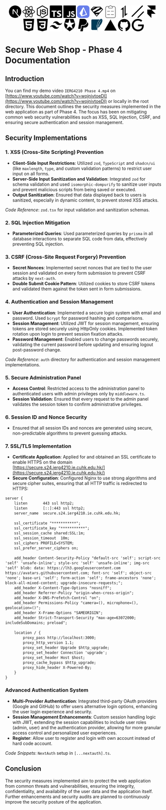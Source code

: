 <p align="center">
  <img src="https://github.com/AgentMrCow/WebShop/blob/main/logo/nextdotjs.svg" alt="Next.js" width="40" height="40"/>
  <img src="https://github.com/AgentMrCow/WebShop/blob/main/logo/react.svg" alt="React" width="40" height="40"/>
  <img src="https://github.com/AgentMrCow/WebShop/blob/main/logo/nodedotjs.svg" alt="Node.js" width="40" height="40"/>
  <img src="https://github.com/AgentMrCow/WebShop/blob/main/logo/typescript.svg" alt="TypeScript" width="40" height="40"/>
  <img src="https://github.com/AgentMrCow/WebShop/blob/main/logo/javascript.svg" alt="JavaScript" width="40" height="40"/>
  <img src="https://github.com/tandpfun/skill-icons/blob/main/icons/Prisma.svg" alt="Prisma" width="40" height="40"/>
  <img src="https://github.com/AgentMrCow/WebShop/blob/main/logo/zod.svg" alt="Zod" width="40" height="40"/>
  <img src="https://github.com/AgentMrCow/WebShop/blob/main/logo/reacthookform.svg" alt="React Hook Form" width="40" height="40"/>
  <img src="https://github.com/AgentMrCow/WebShop/blob/main/logo/axios.svg" alt="Axios" width="40" height="40"/>
  <img src="https://github.com/AgentMrCow/WebShop/blob/main/logo/shadcnui.svg" alt="Shadcn UI" width="40" height="40"/>
  <img src="https://github.com/AgentMrCow/WebShop/blob/main/logo/framer.svg" alt="Framer Motion" width="40" height="40"/>
  <img src="https://github.com/AgentMrCow/WebShop/blob/main/logo/html5.svg" alt="HTML5" width="40" height="40"/>
  <img src="https://github.com/AgentMrCow/WebShop/blob/main/logo/css3.svg" alt="CSS3" width="40" height="40"/>
  <img src="https://github.com/AgentMrCow/WebShop/blob/main/logo/tailwindcss.svg" alt="Tailwind CSS" width="40" height="40"/>
  <img src="https://github.com/AgentMrCow/WebShop/blob/main/logo/auth0.svg" alt="Auth0" width="40" height="40"/>
  <img src="https://github.com/AgentMrCow/WebShop/blob/main/logo/paypal.svg" alt="PayPal" width="40" height="40"/>
  <img src="https://github.com/AgentMrCow/WebShop/blob/main/logo/sqlite.svg" alt="SQLite" width="40" height="40"/>
  <img src="https://github.com/AgentMrCow/WebShop/blob/main/logo/vercel.svg" alt="Vercel" width="40" height="40"/>
  <img src="https://github.com/AgentMrCow/WebShop/blob/main/logo/github.svg" alt="GitHub" width="40" height="40"/>
  <img src="https://github.com/AgentMrCow/WebShop/blob/main/logo/google.svg" alt="Google" width="40" height="40"/>
</p>

# Secure Web Shop - Phase 4 Documentation

## Introduction

You can find my demo video `IERG4210 Phase 4.mp4` on [https://www.youtube.com/watch?v=wojnivtoeDI](https://www.youtube.com/watch?v=wojnivtoeDI) or locally in the root directory. This document outlines the security measures implemented in the web application as part of Phase 4. The focus has been on mitigating common web security vulnerabilities such as XSS, SQL Injection, CSRF, and ensuring secure authentication and session management.

## Security Implementations

### 1. XSS (Cross-Site Scripting) Prevention

- **Client-Side Input Restrictions**: Utilized `zod`, `TypeScript` and `shadcn/ui` (like `maxlength`, `type`, and custom validation patterns) to restrict user input on all forms.
- **Server-Side Input Sanitization and Validation**: Integrated `zod` for schema validation and used `isomorphic-dompurify` to sanitize user inputs and prevent malicious scripts from being saved or executed.
- **Output Sanitization**: Ensured that data displayed back to users is sanitized, especially in dynamic content, to prevent stored XSS attacks.

_Code Reference_: `zod.tsx` for input validation and sanitization schemas.

### 2. SQL Injection Mitigation

- **Parameterized Queries**: Used parameterized queries by `prisma` in all database interactions to separate SQL code from data, effectively preventing SQL injection.

### 3. CSRF (Cross-Site Request Forgery) Prevention

- **Secret Nonces**: Implemented secret nonces that are tied to the user session and validated on every form submission to prevent CSRF attacks by `next-auth`.
- **Double Submit Cookie Pattern**: Utilized cookies to store CSRF tokens and validated them against the token sent in form submissions.

### 4. Authentication and Session Management

- **User Authentication**: Implemented a secure login system with email and password. Used `bcrypt` for password hashing and comparisons.
- **Session Management**: Utilized JWT for session management, ensuring tokens are stored securely using HttpOnly cookies. Implemented token rotation upon login to prevent session fixation attacks.
- **Password Management**: Enabled users to change passwords securely, validating the current password before updating and ensuring logout post-password change.

_Code Reference_: `auth` directory for authentication and session management implementations.

### 5. Secure Administration Panel

- **Access Control**: Restricted access to the administration panel to authenticated users with admin privileges only by `middleware.ts`.
- **Session Validation**: Ensured that every request to the admin panel validates the session token to confirm administrative privileges.

### 6. Session ID and Nonce Security

- Ensured that all session IDs and nonces are generated using secure, non-predictable algorithms to prevent guessing attacks.

### 7. SSL/TLS Implementation

- **Certificate Application**: Applied for and obtained an SSL certificate to enable HTTPS on the domain [https://secure.s24.ierg4210.ie.cuhk.edu.hk/](https://secure.s24.ierg4210.ie.cuhk.edu.hk/)
- **Secure Configuration**: Configured Nginx to use strong algorithms and secure cipher suites, ensuring that all HTTP traffic is redirected to HTTPS:
```nginx
server {
    listen       443 ssl http2;
    listen       [::]:443 ssl http2;
    server_name  secure.s24.ierg4210.ie.cuhk.edu.hk;

    ssl_certificate "***********";
    ssl_certificate_key "***********";
    ssl_session_cache shared:SSL:1m;
    ssl_session_timeout  10m;
    ssl_ciphers PROFILE=SYSTEM;
    ssl_prefer_server_ciphers on;

    add_header Content-Security-Policy "default-src 'self'; script-src 'self' 'unsafe-inline'; style-src 'self' 'unsafe-inline'; img-src 'self' blob: data: https://lh3.googleusercontent.com https://avatars.githubusercontent.com; font-src 'self'; object-src 'none'; base-uri 'self'; form-action 'self'; frame-ancestors 'none'; block-all-mixed-content; upgrade-insecure-requests;";
    add_header X-Content-Type-Options "nosniff";
    add_header Referrer-Policy "origin-when-cross-origin";
    add_header X-DNS-Prefetch-Control "on";
    add_header Permissions-Policy "camera=(), microphone=(), geolocation=()";
    add_header X-Frame-Options "SAMEORIGIN";
    add_header Strict-Transport-Security "max-age=63072000; includeSubDomains; preload";

    location / {
        proxy_pass http://localhost:3000;
        proxy_http_version 1.1;
        proxy_set_header Upgrade $http_upgrade;
        proxy_set_header Connection 'upgrade';
        proxy_set_header Host $host;
        proxy_cache_bypass $http_upgrade;
        proxy_hide_header X-Powered-By;
    }
}
```

### Advanced Authentication System

- **Multi-Provider Authentication**: Integrated third-party OAuth providers (Google and GitHub) to offer users alternative login options, enhancing the user login experience and security.
- **Session Management Enhancements**: Custom session handling logic with JWT, extending the session capabilities to include user roles (admin, user) and the authentication provider, allowing for more granular access control and personalized user experiences.
- **Register**: Allow user to register and login with own account instead of hard code account.

_Code Snippets_: `NextAuth` setup in `[...nextauth].ts`.

## Conclusion

The security measures implemented aim to protect the web application from common threats and vulnerabilities, ensuring the integrity, confidentiality, and availability of the user data and the application itself. Further enhancements and security audits are planned to continuously improve the security posture of the application.
